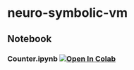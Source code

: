 # neuro-symbolic-vm

## Notebook

### Counter.ipynb <a href="https://colab.research.google.com/github/robertlizee/neuro-symbolic-vm/blob/main/colab-notebooks/Counter.ipynb"><img src="https://colab.research.google.com/assets/colab-badge.svg" alt="Open In Colab"/></a>
